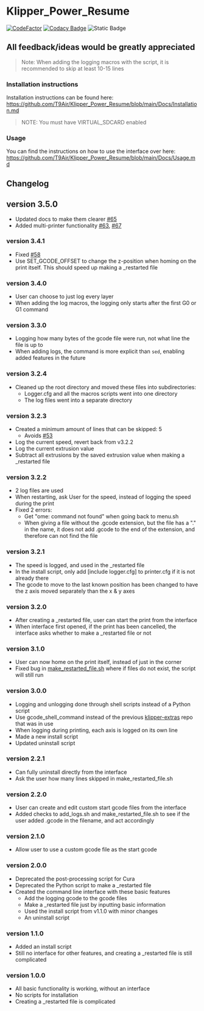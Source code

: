 # Klipper_Power_Resume

[![CodeFactor](https://www.codefactor.io/repository/github/t9air/klipper_power_resume/badge)](https://www.codefactor.io/repository/github/t9air/klipper_power_resume)
[![Codacy Badge](https://app.codacy.com/project/badge/Grade/09208fa8791d47e1a94103b238895fa5)](https://app.codacy.com/gh/T9Air/Klipper_Power_Resume/dashboard?utm_source=gh&utm_medium=referral&utm_content=&utm_campaign=Badge_grade)
![Static Badge](https://img.shields.io/badge/version-3.5.0-blue)

## All feedback/ideas would be greatly appreciated

> Note: When adding the logging macros with the script, it is recommended to skip at least 10-15 lines

### Installation instructions

Installation instructions can be found here: <https://github.com/T9Air/Klipper_Power_Resume/blob/main/Docs/Installation.md>

> NOTE: You must have VIRTUAL_SDCARD enabled

### Usage

You can find the instructions on how to use the interface over here: <https://github.com/T9Air/Klipper_Power_Resume/blob/main/Docs/Usage.md>

## Changelog

## version 3.5.0

- Updated docs to make them clearer [#65](https://github.com/T9Air/Klipper_Power_Resume/issues/65)
- Added multi-printer functionality [#63](https://github.com/T9Air/Klipper_Power_Resume/issues/63), [#67](https://github.com/T9Air/Klipper_Power_Resume/pulls/67)

### version 3.4.1

* Fixed [#58](https://github.com/T9Air/Klipper_Power_Resume/issues/58)
* Use SET_GCODE_OFFSET to change the z-position when homing on the print itself. This should speed up making a _restarted file

### version 3.4.0

* User can choose to just log every layer
* When adding the log macros, the logging only starts after the first G0 or G1 command

### version 3.3.0

* Logging how many bytes of the gcode file were run, not what line the file is up to
* When adding logs, the command is more explicit than `sed`, enabling added features in the future

### version 3.2.4

* Cleaned up the root directory and moved these files into subdirectories:
  * Logger.cfg and all the macros scripts went into one directory
  * The log files went into a separate directory

### version 3.2.3

* Created a minimum amount of lines that can be skipped: 5
  * Avoids [#53](https://github.com/T9Air/Klipper_Power_Resume/issues/53)
* Log the current speed, revert back from v3.2.2
* Log the current extrusion value
* Subtract all extrusions by the saved extrusion value when making a _restarted file

### version 3.2.2

* 2 log files are used
* When restarting, ask User for the speed, instead of logging the speed during the print
* Fixed 2 errors:
  * Get "ome: command not found" when going back to menu.sh
  * When giving a file without the .gcode extension, but the file has a "." in the name, it does not add .gcode to the end of the extension, and therefore can not find the file

### version 3.2.1

* The speed is logged, and used in the _restarted file
* In the install script, only add [include logger.cfg] to printer.cfg if it is not already there
* The gcode to move to the last known position has been changed to have the z axis moved separately than the x & y axes

### version 3.2.0

* After creating a _restarted file, user can start the print from the interface
* When interface first opened, if the print has been cancelled, the interface asks whether to make a _restarted file or not

### version 3.1.0

* User can now home on the print itself, instead of just in the corner
* Fixed bug in [make_restarted_file.sh](https://github.com/T9Air/Klipper_Power_Resume/blob/v3.1.0/Interface_scripts/make_restarted_file.sh) where if files do not exist, the script will still run

### version 3.0.0

* Logging and unlogging done through shell scripts instead of a Python script
* Use gcode_shell_command instead of the previous [klipper-extras](https://github.com/droans/klipper_extras) repo that was in use
* When logging during printing, each axis is logged on its own line
* Made a new install script
* Updated uninstall script

### version 2.2.1

* Can fully uninstall directly from the interface
* Ask the user how many lines skipped in make_restarted_file.sh

### version 2.2.0

* User can create and edit custom start gcode files from the interface
* Added checks to add_logs.sh and make_restarted_file.sh to see if the user added .gcode in the filename, and act accordingly

### version 2.1.0

* Allow user to use a custom gcode file as the start gcode

### version 2.0.0

* Deprecated the post-processing script for Cura
* Deprecated the Python script to make a _restarted file
* Created the command line interface with these basic features
  * Add the logging gcode to the gcode files
  * Make a _restarted file just by inputting basic information
  * Used the install script from v1.1.0 with minor changes
  * An uninstall script

### version 1.1.0

* Added an install script
* Still no interface for other features, and creating a _restarted file is still complicated

### version 1.0.0

* All basic functionality is working, without an interface
* No scripts for installation
* Creating a _restarted file is complicated
